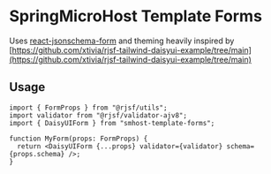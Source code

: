 # SpringMicroHost Template Forms

Uses [react-jsonschema-form](https://rjsf-team.github.io/react-jsonschema-form/docs/) and theming heavily inspired by [https://github.com/xtivia/rjsf-tailwind-daisyui-example/tree/main](https://github.com/xtivia/rjsf-tailwind-daisyui-example/tree/main)

## Usage

```tsx
import { FormProps } from "@rjsf/utils";
import validator from "@rjsf/validator-ajv8";
import { DaisyUIForm } from "smhost-template-forms";

function MyForm(props: FormProps) {
  return <DaisyUIForm {...props} validator={validator} schema={props.schema} />;
}
```
